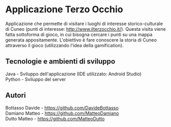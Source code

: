 # Applicazione Terzo Occhio

Applicazione che permette di visitare i luoghi di interesse storico-culturale di Cuneo (punti di interesse: http://www.ilterzocchio.it/). Questa visita viene fatta sottoforma di gioco, in cui bisogna cercare i punti su una mappa generata appositamente. L'obiettivo è fare conoscere la storia di Cuneo attraverso il gioco (utilizzando l'idea della gamification).

## Tecnologie e ambienti di sviluppo
Java - Sviluppo dell'applicazione (IDE utilizzato: Android Studio) <br>
Python - Sviluppo del server


## Autori

Bottasso Davide - https://github.com/DavideBottasso <br>
Damiano Matteo - https://github.com/MatteoDamiano <br>
Dutto Matteo - https://github.com/MatteoDutto <br>

